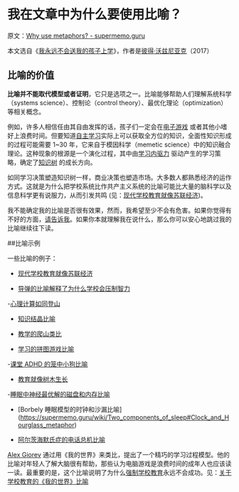 # 我在文章中为什么要使用比喻？

原文：[Why use metaphors? - supermemo.guru](https://supermemo.guru/wiki/Why_use_metaphors%3F)

本文选自《[我永远不会送我的孩子上学](https://supermemo.guru/wiki/Problem_of_Schooling)》，作者是[彼得·沃兹尼亚克](https://supermemo.guru/wiki/Piotr_Wozniak)（2017）

## 比喻的价值

**比喻并不能取代模型或者证明**，它只是选项之一。比喻能够帮助人们理解系统科学（systems science）、控制论（control theory）、最优化理论（optimization）等相关概念。

例如，许多人相信任由其自由发挥的话，孩子们一定会在[电子游戏](https://supermemo.guru/wiki/Videogames) 或者其他小嗜好上浪费时间。但要知道[自主学习](https://supermemo.guru/wiki/Free_learning)实际上可以获取全方位的知识，全面性知识形成的过程可能需要 1~30 年，它来自于模因科学（memetic science）中的知识融合理论。这种现象的根源是一个演化过程，其中由[学习内驱力](https://supermemo.guru/wiki/Learn_drive) 驱动产生的学习策略，确定了[知识树](https://supermemo.guru/wiki/Knowledge_tree) 的成长方向。

如同学习决策塑造知识树一样，商业决策也塑造市场。大多数人都熟悉经济的运作方式。这就是为什么把学校系统比作共产主义系统的比喻可能比大量的脑科学以及信息科学更有说服力，从而引发共鸣 (见：[现代学校教育就像苏联经济](https://supermemo.guru/wiki/Modern_schooling_is_like_Soviet_economy))。

我不能确定我的比喻是否很有效果，然而，我希望至少不会有危害。如果你觉得有不好的方面，[请告诉我](https://supermemo.guru/wiki/Let_me_know)。如果你本就理解我在说什么，那么你可以安心地跳过我的比喻继续往下读。

##比喻示例

一些比喻的例子：

- [现代学校教育就像苏联经济](https://supermemo.guru/wiki/Modern_schooling_is_like_Soviet_economy)

- [导弹的比喻解释了为什么学校会压制智力](https://supermemo.guru/wiki/Missile_metaphor)

-[心理计算如同登山](https://supermemo.guru/wiki/How_to_solve_any_problem%3F#Creative_disruption)

- [知识结晶比喻](https://supermemo.guru/wiki/Knowledge_crystallization#Crystallization_metaphor)

- [教学的爬山类比](https://supermemo.guru/wiki/Mountain_climb_metaphor_of_schooling)

- [学习的拼图游戏比喻](https://supermemo.guru/wiki/Jigsaw_puzzle_metaphor)

-[课堂 ADHD 的笼中小狗比喻](https://supermemo.guru/wiki/Would_you_have_a_heart_to_cage_a_puppy%3F)

- [教育就像树木生长](https://supermemo.guru/wiki/Optimization_of_education#The_tree_metaphor)

-[睡眠中神经最优解的磁盘和内存比喻](https://supermemo.guru/wiki/Why_do_we_sleep%3F#Disk_and_RAM_metaphor)

- [Borbely 睡眠模型的时钟和沙漏比喻] (https://supermemo.guru/wiki/Two_components_of_sleep#Clock_and_Hourglass_metaphor)

- [阿尔茨海默氏症的电话总机比喻](https://supermemo.guru/wiki/How_schools_can_contribute_to_Alzheimer's_disease#Switchboard_metaphor)

[Alex Giorev](https://supermemo.guru/wiki/Alex_Giorev) 通过用《我的世界》来类比，提出了一个精巧的学习过程模型。他的比喻对年轻人了解大脑很有帮助，那些认为电脑游戏是浪费时间的成年人也应该读一读。最重要的是，这个比喻说明了为什么[强制学校教育](https://supermemo.guru/wiki/Compulsory_schooling)永远不会成功。见：[关于学校教育的《我的世界》比喻](https://supermemo.guru/wiki/Minecraft_metaphor_of_schooling)